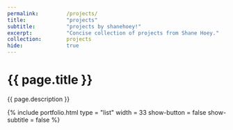 ```yaml
---
permalink:         /projects/
title:             "projects"
subtitle:          "projects by shanehoey!"
excerpt:           "Concise collection of projects from Shane Hoey."
collection:        projects
hide:              true
---
```


# {{ page.title }}

{{ page.description }}

{% include portfolio.html type = "list" width = 33 show-button = false show-subtitle = false %}

